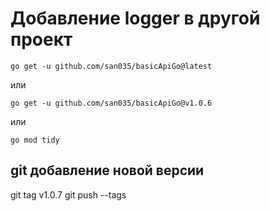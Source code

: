 
# Добавление logger в другой проект
```
go get -u github.com/san035/basicApiGo@latest
```

или
```
go get -u github.com/san035/basicApiGo@v1.0.6
```

или
```
go mod tidy
```

## git добавление новой версии
git tag v1.0.7
git push --tags